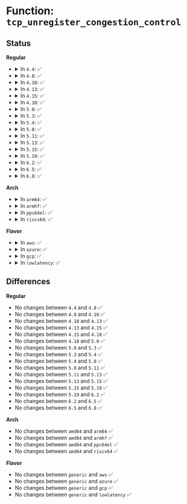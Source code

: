 # Function: <code>tcp_unregister_congestion_control</code>

## Status
<b>Regular</b>
<ul>
<li>
<details>
<summary>In <code>4.4</code>: ✅</summary>

```c
void tcp_unregister_congestion_control(struct tcp_congestion_ops *ca);
```

**Collision:** Unique Global

**Inline:** No

**Transformation:** False

**Instances:**

```
In net/ipv4/tcp_cong.c (ffffffff817802c0)
Location: net/ipv4/tcp_cong.c:100
Inline: False
Direct callers:
  - net/ipv4/tcp_cubic.c:cubictcp_unregister
```
**Symbols:**

```
ffffffff817802c0-ffffffff8178030b: tcp_unregister_congestion_control (STB_GLOBAL)
```
</details>
</li>
<li>
<details>
<summary>In <code>4.8</code>: ✅</summary>

```c
void tcp_unregister_congestion_control(struct tcp_congestion_ops *ca);
```

**Collision:** Unique Global

**Inline:** No

**Transformation:** False

**Instances:**

```
In net/ipv4/tcp_cong.c (ffffffff817ed7a0)
Location: net/ipv4/tcp_cong.c:100
Inline: False
Direct callers:
  - net/ipv4/tcp_cubic.c:cubictcp_unregister
```
**Symbols:**

```
ffffffff817ed7a0-ffffffff817ed7eb: tcp_unregister_congestion_control (STB_GLOBAL)
```
</details>
</li>
<li>
<details>
<summary>In <code>4.10</code>: ✅</summary>

```c
void tcp_unregister_congestion_control(struct tcp_congestion_ops *ca);
```

**Collision:** Unique Global

**Inline:** No

**Transformation:** False

**Instances:**

```
In net/ipv4/tcp_cong.c (ffffffff8181e0d0)
Location: net/ipv4/tcp_cong.c:101
Inline: False
Direct callers:
  - net/ipv4/tcp_cubic.c:cubictcp_unregister
```
**Symbols:**

```
ffffffff8181e0d0-ffffffff8181e11b: tcp_unregister_congestion_control (STB_GLOBAL)
```
</details>
</li>
<li>
<details>
<summary>In <code>4.13</code>: ✅</summary>

```c
void tcp_unregister_congestion_control(struct tcp_congestion_ops *ca);
```

**Collision:** Unique Global

**Inline:** No

**Transformation:** False

**Instances:**

```
In net/ipv4/tcp_cong.c (ffffffff8183e830)
Location: net/ipv4/tcp_cong.c:101
Inline: False
Direct callers:
  - net/ipv4/tcp_cubic.c:cubictcp_unregister
```
**Symbols:**

```
ffffffff8183e830-ffffffff8183e87b: tcp_unregister_congestion_control (STB_GLOBAL)
```
</details>
</li>
<li>
<details>
<summary>In <code>4.15</code>: ✅</summary>

```c
void tcp_unregister_congestion_control(struct tcp_congestion_ops *ca);
```

**Collision:** Unique Global

**Inline:** No

**Transformation:** False

**Instances:**

```
In net/ipv4/tcp_cong.c (ffffffff818be080)
Location: net/ipv4/tcp_cong.c:103
Inline: False
Direct callers:
  - net/ipv4/tcp_cubic.c:cubictcp_unregister
```
**Symbols:**

```
ffffffff818be080-ffffffff818be0cb: tcp_unregister_congestion_control (STB_GLOBAL)
```
</details>
</li>
<li>
<details>
<summary>In <code>4.18</code>: ✅</summary>

```c
void tcp_unregister_congestion_control(struct tcp_congestion_ops *ca);
```

**Collision:** Unique Global

**Inline:** No

**Transformation:** False

**Instances:**

```
In net/ipv4/tcp_cong.c (ffffffff81913de0)
Location: net/ipv4/tcp_cong.c:103
Inline: False
Direct callers:
  - net/ipv4/tcp_cubic.c:cubictcp_unregister
```
**Symbols:**

```
ffffffff81913de0-ffffffff81913e2b: tcp_unregister_congestion_control (STB_GLOBAL)
```
</details>
</li>
<li>
<details>
<summary>In <code>5.0</code>: ✅</summary>

```c
void tcp_unregister_congestion_control(struct tcp_congestion_ops *ca);
```

**Collision:** Unique Global

**Inline:** No

**Transformation:** False

**Instances:**

```
In net/ipv4/tcp_cong.c (ffffffff81942750)
Location: net/ipv4/tcp_cong.c:103
Inline: False
Direct callers:
  - net/ipv4/tcp_cubic.c:cubictcp_unregister
```
**Symbols:**

```
ffffffff81942750-ffffffff8194279b: tcp_unregister_congestion_control (STB_GLOBAL)
```
</details>
</li>
<li>
<details>
<summary>In <code>5.3</code>: ✅</summary>

```c
void tcp_unregister_congestion_control(struct tcp_congestion_ops *ca);
```

**Collision:** Unique Global

**Inline:** No

**Transformation:** False

**Instances:**

```
In net/ipv4/tcp_cong.c (ffffffff819a6d40)
Location: net/ipv4/tcp_cong.c:104
Inline: False
Direct callers:
  - net/ipv4/tcp_cubic.c:cubictcp_unregister
```
**Symbols:**

```
ffffffff819a6d40-ffffffff819a6d8b: tcp_unregister_congestion_control (STB_GLOBAL)
```
</details>
</li>
<li>
<details>
<summary>In <code>5.4</code>: ✅</summary>

```c
void tcp_unregister_congestion_control(struct tcp_congestion_ops *ca);
```

**Collision:** Unique Global

**Inline:** No

**Transformation:** False

**Instances:**

```
In net/ipv4/tcp_cong.c (ffffffff819dda10)
Location: net/ipv4/tcp_cong.c:104
Inline: False
Direct callers:
  - net/ipv4/tcp_cubic.c:cubictcp_unregister
```
**Symbols:**

```
ffffffff819dda10-ffffffff819dda5b: tcp_unregister_congestion_control (STB_GLOBAL)
```
</details>
</li>
<li>
<details>
<summary>In <code>5.8</code>: ✅</summary>

```c
void tcp_unregister_congestion_control(struct tcp_congestion_ops *ca);
```

**Collision:** Unique Global

**Inline:** No

**Transformation:** False

**Instances:**

```
In net/ipv4/tcp_cong.c (ffffffff81acaaf0)
Location: net/ipv4/tcp_cong.c:104
Inline: False
Direct callers:
  - net/ipv4/tcp_cubic.c:cubictcp_unregister
  - net/ipv4/bpf_tcp_ca.c:bpf_tcp_ca_unreg
```
**Symbols:**

```
ffffffff81acaaf0-ffffffff81acab3e: tcp_unregister_congestion_control (STB_GLOBAL)
```
</details>
</li>
<li>
<details>
<summary>In <code>5.11</code>: ✅</summary>

```c
void tcp_unregister_congestion_control(struct tcp_congestion_ops *ca);
```

**Collision:** Unique Global

**Inline:** No

**Transformation:** False

**Instances:**

```
In net/ipv4/tcp_cong.c (ffffffff81ad6a80)
Location: net/ipv4/tcp_cong.c:104
Inline: False
Direct callers:
  - net/ipv4/tcp_cubic.c:cubictcp_unregister
  - net/ipv4/bpf_tcp_ca.c:bpf_tcp_ca_unreg
```
**Symbols:**

```
ffffffff81ad6a80-ffffffff81ad6ace: tcp_unregister_congestion_control (STB_GLOBAL)
```
</details>
</li>
<li>
<details>
<summary>In <code>5.13</code>: ✅</summary>

```c
void tcp_unregister_congestion_control(struct tcp_congestion_ops *ca);
```

**Collision:** Unique Global

**Inline:** No

**Transformation:** False

**Instances:**

```
In net/ipv4/tcp_cong.c (ffffffff81ac1bc0)
Location: net/ipv4/tcp_cong.c:104
Inline: False
Direct callers:
  - net/ipv4/tcp_cubic.c:cubictcp_unregister
  - net/ipv4/bpf_tcp_ca.c:bpf_tcp_ca_unreg
```
**Symbols:**

```
ffffffff81ac1bc0-ffffffff81ac1c0f: tcp_unregister_congestion_control (STB_GLOBAL)
```
</details>
</li>
<li>
<details>
<summary>In <code>5.15</code>: ✅</summary>

```c
void tcp_unregister_congestion_control(struct tcp_congestion_ops *ca);
```

**Collision:** Unique Global

**Inline:** No

**Transformation:** False

**Instances:**

```
In net/ipv4/tcp_cong.c (ffffffff81b7f8e0)
Location: net/ipv4/tcp_cong.c:104
Inline: False
Direct callers:
  - net/ipv4/tcp_cubic.c:cubictcp_unregister
  - net/ipv4/bpf_tcp_ca.c:bpf_tcp_ca_unreg
```
**Symbols:**

```
ffffffff81b7f8e0-ffffffff81b7f92f: tcp_unregister_congestion_control (STB_GLOBAL)
```
</details>
</li>
<li>
<details>
<summary>In <code>5.19</code>: ✅</summary>

```c
void tcp_unregister_congestion_control(struct tcp_congestion_ops *ca);
```

**Collision:** Unique Global

**Inline:** No

**Transformation:** False

**Instances:**

```
In net/ipv4/tcp_cong.c (ffffffff81d0f810)
Location: net/ipv4/tcp_cong.c:116
Inline: False
Direct callers:
  - net/ipv4/tcp_cubic.c:cubictcp_unregister
  - net/ipv4/bpf_tcp_ca.c:bpf_tcp_ca_unreg
```
**Symbols:**

```
ffffffff81d0f810-ffffffff81d0f867: tcp_unregister_congestion_control (STB_GLOBAL)
```
</details>
</li>
<li>
<details>
<summary>In <code>6.2</code>: ✅</summary>

```c
void tcp_unregister_congestion_control(struct tcp_congestion_ops *ca);
```

**Collision:** Unique Global

**Inline:** No

**Transformation:** False

**Instances:**

```
In net/ipv4/tcp_cong.c (ffffffff81ed5320)
Location: net/ipv4/tcp_cong.c:116
Inline: False
Direct callers:
  - net/ipv4/tcp_cubic.c:cubictcp_unregister
  - net/ipv4/bpf_tcp_ca.c:bpf_tcp_ca_unreg
```
**Symbols:**

```
ffffffff81ed5320-ffffffff81ed5377: tcp_unregister_congestion_control (STB_GLOBAL)
```
</details>
</li>
<li>
<details>
<summary>In <code>6.5</code>: ✅</summary>

```c
void tcp_unregister_congestion_control(struct tcp_congestion_ops *ca);
```

**Collision:** Unique Global

**Inline:** No

**Transformation:** False

**Instances:**

```
In net/ipv4/tcp_cong.c (ffffffff81f34090)
Location: net/ipv4/tcp_cong.c:124
Inline: False
Direct callers:
  - net/ipv4/tcp_cubic.c:cubictcp_unregister
  - net/ipv4/bpf_tcp_ca.c:bpf_tcp_ca_unreg
```
**Symbols:**

```
ffffffff81f34090-ffffffff81f340e7: tcp_unregister_congestion_control (STB_GLOBAL)
```
</details>
</li>
<li>
<details>
<summary>In <code>6.8</code>: ✅</summary>

```c
void tcp_unregister_congestion_control(struct tcp_congestion_ops *ca);
```

**Collision:** Unique Global

**Inline:** No

**Transformation:** False

**Instances:**

```
In net/ipv4/tcp_cong.c (ffffffff81ffa210)
Location: net/ipv4/tcp_cong.c:124
Inline: False
Direct callers:
  - net/ipv4/tcp_cubic.c:cubictcp_unregister
  - net/ipv4/bpf_tcp_ca.c:bpf_tcp_ca_unreg
```
**Symbols:**

```
ffffffff81ffa210-ffffffff81ffa267: tcp_unregister_congestion_control (STB_GLOBAL)
```
</details>
</li>
</ul>
<b>Arch</b>
<ul>
<li>
<details>
<summary>In <code>arm64</code>: ✅</summary>

```c
void tcp_unregister_congestion_control(struct tcp_congestion_ops *ca);
```

**Collision:** Unique Global

**Inline:** No

**Transformation:** False

**Instances:**

```
In net/ipv4/tcp_cong.c (ffff800010c90e50)
Location: net/ipv4/tcp_cong.c:104
Inline: False
Direct callers:
  - net/ipv4/tcp_cubic.c:cubictcp_unregister
```
**Symbols:**

```
ffff800010c90e50-ffff800010c90eec: tcp_unregister_congestion_control (STB_GLOBAL)
```
</details>
</li>
<li>
<details>
<summary>In <code>armhf</code>: ✅</summary>

```c
void tcp_unregister_congestion_control(struct tcp_congestion_ops *ca);
```

**Collision:** Unique Global

**Inline:** No

**Transformation:** False

**Instances:**

```
In net/ipv4/tcp_cong.c (c0d9f7e4)
Location: net/ipv4/tcp_cong.c:104
Inline: False
Direct callers:
  - net/ipv4/tcp_cubic.c:cubictcp_unregister
```
**Symbols:**

```
c0d9f7e4-c0d9f840: tcp_unregister_congestion_control (STB_GLOBAL)
```
</details>
</li>
<li>
<details>
<summary>In <code>ppc64el</code>: ✅</summary>

```c
void tcp_unregister_congestion_control(struct tcp_congestion_ops *ca);
```

**Collision:** Unique Global

**Inline:** No

**Transformation:** False

**Instances:**

```
In net/ipv4/tcp_cong.c (c000000000d9fbe0)
Location: net/ipv4/tcp_cong.c:104
Inline: False
Direct callers:
  - net/ipv4/tcp_cubic.c:cubictcp_unregister
```
**Symbols:**

```
c000000000d9fbe0-c000000000d9fcd4: tcp_unregister_congestion_control (STB_GLOBAL)
```
</details>
</li>
<li>
<details>
<summary>In <code>riscv64</code>: ✅</summary>

```c
void tcp_unregister_congestion_control(struct tcp_congestion_ops *ca);
```

**Collision:** Unique Global

**Inline:** No

**Transformation:** False

**Instances:**

```
In net/ipv4/tcp_cong.c (ffffffe0007f09fe)
Location: net/ipv4/tcp_cong.c:104
Inline: False
Direct callers:
  - net/ipv4/tcp_cubic.c:cubictcp_unregister
```
**Symbols:**

```
ffffffe0007f09fe-ffffffe0007f0a88: tcp_unregister_congestion_control (STB_GLOBAL)
```
</details>
</li>
</ul>
<b>Flavor</b>
<ul>
<li>
<details>
<summary>In <code>aws</code>: ✅</summary>

```c
void tcp_unregister_congestion_control(struct tcp_congestion_ops *ca);
```

**Collision:** Unique Global

**Inline:** No

**Transformation:** False

**Instances:**

```
In net/ipv4/tcp_cong.c (ffffffff8197d880)
Location: net/ipv4/tcp_cong.c:104
Inline: False
Direct callers:
  - net/ipv4/tcp_cubic.c:cubictcp_unregister
```
**Symbols:**

```
ffffffff8197d880-ffffffff8197d8cb: tcp_unregister_congestion_control (STB_GLOBAL)
```
</details>
</li>
<li>
<details>
<summary>In <code>azure</code>: ✅</summary>

```c
void tcp_unregister_congestion_control(struct tcp_congestion_ops *ca);
```

**Collision:** Unique Global

**Inline:** No

**Transformation:** False

**Instances:**

```
In net/ipv4/tcp_cong.c (ffffffff81937340)
Location: net/ipv4/tcp_cong.c:104
Inline: False
Direct callers:
  - net/ipv4/tcp_cubic.c:cubictcp_unregister
```
**Symbols:**

```
ffffffff81937340-ffffffff8193738b: tcp_unregister_congestion_control (STB_GLOBAL)
```
</details>
</li>
<li>
<details>
<summary>In <code>gcp</code>: ✅</summary>

```c
void tcp_unregister_congestion_control(struct tcp_congestion_ops *ca);
```

**Collision:** Unique Global

**Inline:** No

**Transformation:** False

**Instances:**

```
In net/ipv4/tcp_cong.c (ffffffff819e8050)
Location: net/ipv4/tcp_cong.c:104
Inline: False
Direct callers:
  - net/ipv4/tcp_cubic.c:cubictcp_unregister
```
**Symbols:**

```
ffffffff819e8050-ffffffff819e809b: tcp_unregister_congestion_control (STB_GLOBAL)
```
</details>
</li>
<li>
<details>
<summary>In <code>lowlatency</code>: ✅</summary>

```c
void tcp_unregister_congestion_control(struct tcp_congestion_ops *ca);
```

**Collision:** Unique Global

**Inline:** No

**Transformation:** False

**Instances:**

```
In net/ipv4/tcp_cong.c (ffffffff819f1a20)
Location: net/ipv4/tcp_cong.c:104
Inline: False
Direct callers:
  - net/ipv4/tcp_cubic.c:cubictcp_unregister
```
**Symbols:**

```
ffffffff819f1a20-ffffffff819f1a69: tcp_unregister_congestion_control (STB_GLOBAL)
```
</details>
</li>
</ul>

## Differences
<b>Regular</b>
<ul>
<li>
No changes between <code>4.4</code> and <code>4.8</code> ✅
</li>
<li>
No changes between <code>4.8</code> and <code>4.10</code> ✅
</li>
<li>
No changes between <code>4.10</code> and <code>4.13</code> ✅
</li>
<li>
No changes between <code>4.13</code> and <code>4.15</code> ✅
</li>
<li>
No changes between <code>4.15</code> and <code>4.18</code> ✅
</li>
<li>
No changes between <code>4.18</code> and <code>5.0</code> ✅
</li>
<li>
No changes between <code>5.0</code> and <code>5.3</code> ✅
</li>
<li>
No changes between <code>5.3</code> and <code>5.4</code> ✅
</li>
<li>
No changes between <code>5.4</code> and <code>5.8</code> ✅
</li>
<li>
No changes between <code>5.8</code> and <code>5.11</code> ✅
</li>
<li>
No changes between <code>5.11</code> and <code>5.13</code> ✅
</li>
<li>
No changes between <code>5.13</code> and <code>5.15</code> ✅
</li>
<li>
No changes between <code>5.15</code> and <code>5.19</code> ✅
</li>
<li>
No changes between <code>5.19</code> and <code>6.2</code> ✅
</li>
<li>
No changes between <code>6.2</code> and <code>6.5</code> ✅
</li>
<li>
No changes between <code>6.5</code> and <code>6.8</code> ✅
</li>
</ul>
<b>Arch</b>
<ul>
<li>
No changes between <code>amd64</code> and <code>arm64</code> ✅
</li>
<li>
No changes between <code>amd64</code> and <code>armhf</code> ✅
</li>
<li>
No changes between <code>amd64</code> and <code>ppc64el</code> ✅
</li>
<li>
No changes between <code>amd64</code> and <code>riscv64</code> ✅
</li>
</ul>
<b>Flavor</b>
<ul>
<li>
No changes between <code>generic</code> and <code>aws</code> ✅
</li>
<li>
No changes between <code>generic</code> and <code>azure</code> ✅
</li>
<li>
No changes between <code>generic</code> and <code>gcp</code> ✅
</li>
<li>
No changes between <code>generic</code> and <code>lowlatency</code> ✅
</li>
</ul>
